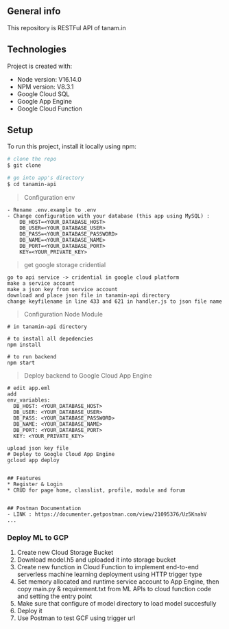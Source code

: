 ﻿## General info
This repository is RESTFul API of tanam.in   

## Technologies
Project is created with:
* Node version: V16.14.0
* NPM version: V8.3.1
* Google Cloud SQL
* Google App Engine
* Google Cloud Function

## Setup
To run this project, install it locally using npm:

``` bash
# clone the repo
$ git clone 

# go into app's directory
$ cd tanamin-api

```

> Configuration env
```
- Rename .env.example to .env
- Change configuration with your database (this app using MySQL) : 
    DB_HOST=<YOUR_DATABASE_HOST>
    DB_USER=<YOUR_DATABASE_USER>
    DB_PASS=<YOUR_DATABASE_PASSWORD>
    DB_NAME=<YOUR_DATABASE_NAME>
    DB_PORT=<YOUR_DATABASE_PORT>
    KEY=<YOUR_PRIVATE_KEY>
```

> get google storage cridential
```
go to api service -> cridential in google cloud platform
make a service account
make a json key from service account
download and place json file in tanamin-api directory
change keyfilename in line 433 and 621 in handler.js to json file name
```


> Configuration Node Module

```
# in tanamin-api directory

# to install all depedencies
npm install

# to run backend
npm start
```

> Deploy backend to Google Cloud App Engine
```
# edit app.eml
add 
env_variables:
  DB_HOST: <YOUR_DATABASE_HOST>
  DB_USER: <YOUR_DATABASE_USER>
  DB_PASS: <YOUR_DATABASE_PASSWORD>
  DB_NAME: <YOUR_DATABASE_NAME>
  DB_PORT: <YOUR_DATABASE_PORT>
  KEY: <YOUR_PRIVATE_KEY>
 
upload json key file
# Deploy to Google Cloud App Engine
gcloud app deploy


## Features
* Register & Login
* CRUD for page home, classlist, profile, module and forum


## Postman Documentation
- LINK : https://documenter.getpostman.com/view/21095376/Uz5KnahV
...
```
### Deploy ML to GCP
 1. Create new Cloud Storage Bucket
 2. Download model.h5 and uploaded it into storage bucket
 3. Create new function in Cloud Function to implement end-to-end serverless machine learning deployment using HTTP trigger type 
 4. Set memory allocated and runtime service account to App Engine, then copy main.py & requirement.txt from ML APIs to cloud function code and setting the entry point
 5. Make sure that configure of model directory to load model succesfully
 6. Deploy it 
 7. Use Postman to test GCF using trigger url
